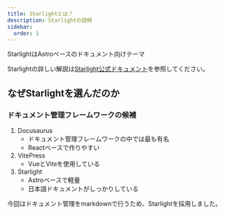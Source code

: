 ```yaml
---
title: Starlightとは？
description: Starlightの説明
sidebar:
  order: 1
---
```


StarlightはAstroベースのドキュメント向けテーマ

Starlightの詳しい解説は[Starlight公式ドキュメント](https://starlight.astro.build/ja/)を参照してください。

## なぜStarlightを選んだのか
### ドキュメント管理フレームワークの候補
1. Docusaurus
    - ドキュメント管理フレームワークの中では最も有名
    - Reactベースで作りやすい
2. VitePress
    - VueとViteを使用している
3. Starlight
    - Astroベースで軽量
    - 日本語ドキュメントがしっかりしている

今回はドキュメント管理をmarkdownで行うため、Starlightを採用しました。
